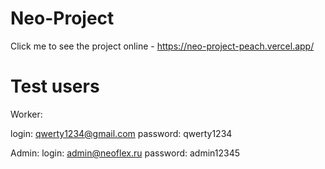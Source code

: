# Neo-Project

Click me to see the project online - https://neo-project-peach.vercel.app/


# Test users

Worker:

login: qwerty1234@gmail.com
password: qwerty1234

Admin: 
login: admin@neoflex.ru
password: admin12345
